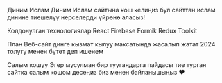 
Диним Ислам
Диним Ислам сайтына кош келиңиз бул сайттан ислам динине тиешелүү нерселерди үйрөнө аласыз! 

Колдонулган технологиялар 
React
Firebase
Formik
Redux Toolkit

План
Веб-сайт динге кызмат кылуу максатында жасалып жатат 2024 толугу менен бүтөт деп ишенем 

Салым кошуу 
Эгер мусулман бир туугандарга пайдасы тие турган сайтка салым кошом десеңиз биз менен байланышыңыз ❤️


